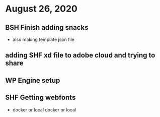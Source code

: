 # August 26, 2020

## BSH Finish adding snacks
- also making template json file

## adding SHF xd file to adobe cloud and trying to share

## WP Engine setup

## SHF Getting webfonts
- docker or local docker or local